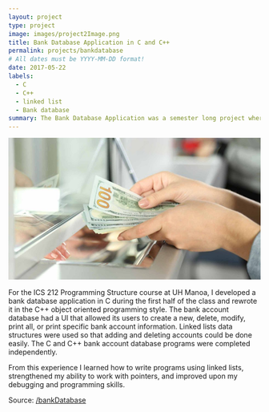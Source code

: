 ```yaml
---
layout: project
type: project
image: images/project2Image.png
title: Bank Database Application in C and C++
permalink: projects/bankdatabase
# All dates must be YYYY-MM-DD format!
date: 2017-05-22
labels:
  - C
  - C++
  - linked list
  - Bank database
summary: The Bank Database Application was a semester long project where accounts were added, deleted, and modified using linked lists in C and C++.
---
```


<img class="ui middle aligned medium rounded image" src="../images/bankIntro.jpg">

For the ICS 212 Programming Structure course at UH Manoa, I developed a bank database application in C during the first half of the class and rewrote it in the C++ object oriented programming style. The bank account database had a UI that allowed its users to create a new, delete, modify, print all, or print specific bank account information. Linked lists data structures were used so that adding and deleting accounts could be done easily. The C and C++ bank account database programs were completed independently.

From this experience I learned how to write programs using linked lists, strengthened my ability to work with pointers, and improved upon my debugging and programming skills. 


Source: <a href="https://github.com/victoria-soto/bankDatabase"><i class="large github icon"></i>/bankDatabase</a>



